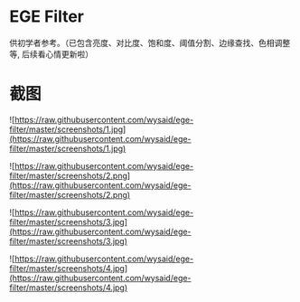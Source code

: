 # EGE Filter
供初学者参考。（已包含亮度、对比度、饱和度、阈值分割、边缘查找、色相调整等, 后续看心情更新啦）

# 截图

![https://raw.githubusercontent.com/wysaid/ege-filter/master/screenshots/1.jpg](https://raw.githubusercontent.com/wysaid/ege-filter/master/screenshots/1.jpg)

![https://raw.githubusercontent.com/wysaid/ege-filter/master/screenshots/2.png](https://raw.githubusercontent.com/wysaid/ege-filter/master/screenshots/2.png)

![https://raw.githubusercontent.com/wysaid/ege-filter/master/screenshots/3.jpg](https://raw.githubusercontent.com/wysaid/ege-filter/master/screenshots/3.jpg)

![https://raw.githubusercontent.com/wysaid/ege-filter/master/screenshots/4.jpg](https://raw.githubusercontent.com/wysaid/ege-filter/master/screenshots/4.jpg)